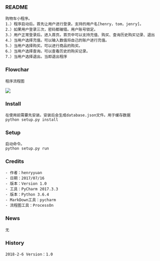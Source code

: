 ### README
    购物车小程序。
    1.）程序启动后。首先让用户进行登录。支持的用户名[henry，tom，jenry]。
    2.）如果用户登录三次，密码都输错。用户账号锁定。
    3.）用户正常登录后。进入首页。首页中可以支持充值、购买、查询历史购买记录、退出
    4.）当用户选择充值。可以输入数值将自己的账户进行充值。
    5.）当用户选择购买。可以进行商品的购买。
    6.）当用户选择查询。可以查看历史的购买记录。
    7.）当用户选择退出。当即退出程序

### Flowchar
    程序流程图
![](https://github.com/henryyuan/first-app/blob/master/homework/Module1_homework2_cart.png)

### Install
    在使用前需要先安装。安装后会生成database.json文件。用于缓存数据
    python setup.py install
    
### Setup
    启动命令。
    python setup.py run

### Credits
    - 作者：henryyuan
    - 日期：2017/07/16
    - 版本：Version 1.0
    - 工具：PyCharm 2017.3.3
    - 版本：Python 3.6.4
    - MarkDown工具：pycharm
    - 流程图工具：ProcessOn
    
### News
    无

### History
    2018-2-6 Version：1.0
